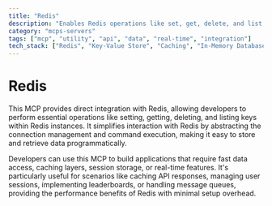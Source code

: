 ```yaml
---
title: "Redis"
description: "Enables Redis operations like set, get, delete, and list for managing key-value data in Redis instances."
category: "mcps-servers"
tags: ["mcp", "utility", "api", "data", "real-time", "integration"]
tech_stack: ["Redis", "Key-Value Store", "Caching", "In-Memory Database"]
---
```


# Redis

This MCP provides direct integration with Redis, allowing developers to perform essential operations like setting, getting, deleting, and listing keys within Redis instances. It simplifies interaction with Redis by abstracting the connection management and command execution, making it easy to store and retrieve data programmatically.

Developers can use this MCP to build applications that require fast data access, caching layers, session storage, or real-time features. It's particularly useful for scenarios like caching API responses, managing user sessions, implementing leaderboards, or handling message queues, providing the performance benefits of Redis with minimal setup overhead.

